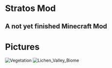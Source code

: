 # Stratos Mod

## A not yet finished Minecraft Mod


# Pictures
![Vegetation](https://github.com/Phoenics-space/stratos-template/assets/119956041/eb860f69-0d0e-41da-9674-c1f6093ee831)
![Lichen_Valley_Biome](https://github.com/Phoenics-space/stratos-template/assets/119956041/7c73b861-2c67-4c1c-b2b5-e354cc803dd9)
